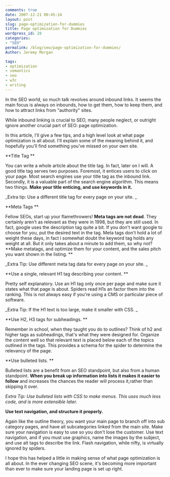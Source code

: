 ```yaml
---
comments: true
date: 2007-12-21 00:45:14
layout: post
slug: page-optimization-for-dummies
title: Page optimization for Dummies
wordpress_id: 28
categories:
- "SEO"
permalink: /blog/seo/page-optimization-for-dummies/
Author: Jeremy Morgan

tags:
- optimization
- semantics
- seo
- w3c
- writing
---
```


In the SEO world, so much talk revolves around inbound links. It seems the main focus is always on inbounds, how to get them, how to keep them, and how to attract links from "authority" sites.

While inbound linking is crucial to SEO, many people neglect, or outright ignore another crucial part of SEO: page optimization.


In this article, I'll give a few tips, and a high level look at what page optimization is all about. I'll explain some of the meaning behind it, and hopefully you'll find something you've missed on your own site.

**Title Tag **

You can write a whole article about the title tag. In fact, later on I will. A good title tag serves two purposes. Foremost, it entices users to click on your page. Most search engines use your title tag as the inbound link. Secondly, it is a valuable part of the search engine algorithm. This means two things. **Make your title enticing, and use keywords in it.**

_Extra tip: Use a different title tag for every page on your site.  _

**Meta Tags **

Fellow SEOs, start up your flamethrowers! **Meta tags are not dead**.  They certainly aren't as relevant as they were in 1998, but they are still used. In fact, google uses the description tag quite a bit. If you don't want google to choose for you, put the desired text in the tag. Meta tags don't hold a lot of weight these days, in fact i somewhat doubt the keyword tag holds any weight at all. But it only takes about a minute to add them, so why not? **Make metatags, and optimize them for your content, and the sales pitch you want shown in the listing. **

_Extra Tip: Use different meta tag data for every page on your site.  _

**Use a single, relevant H1 tag describing your content.  **

Pretty self explanatory. Use an H1 tag only once per page and make sure it states what that page is about. Spiders read H1s an factor them into the ranking. This is not always easy if you're using a CMS or particular piece of software.

_Extra Tip: If the H1 text is too large, make it smaller with CSS. _

**Use H2, H3 tags for subheadings.  **

Remember in school, when they taught you do to outlines? Think of h2 and higher tags as subheadings, that's what they were designed for. Organize the content well so that relevant text is placed below each of the topics outlined in the tags. This provides a schema for the spider to determine the relevancy of the page.

**Use bulleted lists. **

Bulleted lists are a benefit from an SEO standpoint, but also from a human standpoint. **When you break up information into lists it makes it easier to follow** and increases the chances the reader will process it,rather than skipping it over.

_Extra Tip: Use bulleted lists with CSS to make menus. This uses much less code, and is more extensible later._

**Use text navigation, and structure it properly.**

Again like the outline theory, you want your main page to branch off into sub category pages, and have all subcategories linked from the main site. Make sure your navigation is easy to use so you don't lose the customer.  Use text navigation, and if you must use graphics, name the images by the subject, and use alt tags to describe the link. Flash navigation, while nifty, is virtually ignored by spiders.

I hope this has helped a little in making sense of what page optimization is all about. In the ever changing SEO scene, it's becoming more important than ever to make sure your landing page is set up right.
